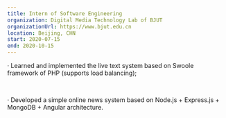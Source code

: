 ```yaml
---
title: Intern of Software Engineering
organization: Digital Media Technology Lab of BJUT
organizationUrl: https://www.bjut.edu.cn
location: Beijing, CHN
start: 2020-07-15
end: 2020-10-15
---
```



·	Learned and implemented the live text system based on Swoole framework of PHP (supports load balancing);

<br>

·	Developed a simple online news system based on Node.js + Express.js + MongoDB + Angular architecture.




<br>
